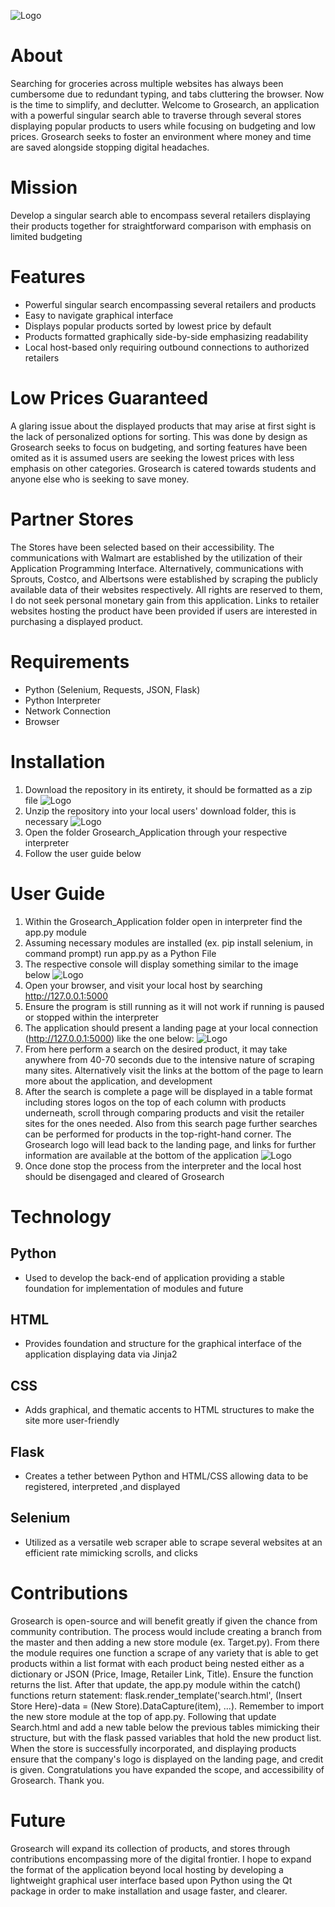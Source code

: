 ![Logo](Grosearch_Application/static/Grosearch.png)
# About
Searching for groceries across multiple websites has always been cumbersome due to redundant typing, and tabs cluttering the browser. Now is the time to simplify, and declutter. Welcome to Grosearch, an application with a powerful singular search able to traverse through several stores displaying popular products to users while focusing on budgeting and low prices. Grosearch seeks to foster an environment where money and time are saved alongside stopping digital headaches. 

# Mission
Develop a singular search able to encompass several retailers displaying their products together for straightforward comparison with emphasis on limited budgeting

# Features
* Powerful singular search encompassing several retailers and products
* Easy to navigate graphical interface 
* Displays popular products sorted by lowest price by default
* Products formatted graphically side-by-side emphasizing readability 
* Local host-based only requiring outbound connections to authorized retailers

# Low Prices Guaranteed
A glaring issue about the displayed products that may arise at first sight is the lack of personalized options for sorting. This was done by design as Grosearch seeks to focus on budgeting, and sorting features have been omited as it is assumed users are seeking the lowest prices with less emphasis on other categories. Grosearch is catered towards students and anyone else who is seeking to save money. 

# Partner Stores
The Stores have been selected based on their accessibility. The communications with Walmart are established by the utilization of their Application Programming Interface. Alternatively, communications with Sprouts, Costco, and Albertsons were established by scraping the publicly available data of their websites respectively. All rights are reserved to them, I do not seek personal monetary gain from this application. Links to retailer websites hosting the product have been provided if users are interested in purchasing a displayed product.

# Requirements
* Python (Selenium, Requests, JSON, Flask) 
* Python Interpreter
* Network Connection
* Browser

# Installation
1. Download the repository in its entirety, it should be formatted as a zip file
![Logo](Grosearch_Application/README_Images/Zip.png)
2. Unzip the repository into your local users' download folder, this is necessary
![Logo](Grosearch_Application/README_Images/Extract.png)
3. Open the folder Grosearch_Application through your respective interpreter
4. Follow the user guide below

# User Guide
1. Within the Grosearch_Application folder open in interpreter find the app.py module
2. Assuming necessary modules are installed (ex. pip install selenium, in command prompt) run app.py as a Python File
3. The respective console will display something similar to the image below
![Logo](Grosearch_Application/README_Images/Console.png)
4. Open your browser, and visit your local host by searching http://127.0.0.1:5000
5. Ensure the program is still running as it will not work if running is paused or stopped within the interpreter
6. The application should present a landing page at your local connection (http://127.0.0.1:5000) like the one below:
![Logo](Grosearch_Application/README_Images/Landing.png)
7. From here perform a search on the desired product, it may take anywhere from 40-70 seconds due to  the intensive nature of scraping many sites. Alternatively visit the links at the bottom of the page to learn more about the application, and development
8. After the search is complete a page will be displayed in a table format including stores logos on the top of each column with products underneath, scroll through comparing products and visit the retailer sites for the ones needed. Also from this search page further searches can be performed for products in the top-right-hand corner. The Grosearch logo will lead back to the landing page, and links for further information are available at the bottom of the application 
![Logo](Grosearch_Application/README_Images/Search.png)
9. Once done stop the process from the interpreter and the local host should be disengaged and cleared of Grosearch

# Technology 
## Python
* Used to develop the back-end of application providing a stable foundation for implementation of modules and future 
## HTML
* Provides foundation and structure for the graphical interface of the application displaying data via Jinja2 
## CSS
* Adds graphical, and thematic accents to HTML structures to make the site more user-friendly
## Flask
* Creates a tether between Python and HTML/CSS allowing data to be registered, interpreted ,and displayed
## Selenium
* Utilized as a versatile web scraper able to scrape several websites at an efficient rate mimicking scrolls, and clicks

# Contributions 
Grosearch is open-source and will benefit greatly if given the chance from community contribution. The process would include creating a branch from the master and then adding a new store module (ex. Target.py). From there the module requires one function a scrape of any variety that is able to get products within a list format with each product being nested either as a dictionary or JSON (Price, Image, Retailer Link, Title). Ensure the function returns the list. After that update, the app.py module within the catch() functions return statement: flask.render_template('search.html', (Insert Store Here)-data = (New Store).DataCapture(item), ...). Remember to import the new store module at the top of app.py. Following that update Search.html and add a new table below the previous tables mimicking their structure, but with the flask passed variables that hold the new product list. When the store is successfully incorporated, and displaying products ensure that the company's logo is displayed on the landing page, and credit is given. Congratulations you have expanded the scope, and accessibility of Grosearch. Thank you.

# Future
Grosearch will expand its collection of products, and stores through contributions encompassing more of the digital frontier. I hope to expand the format of the application beyond local hosting by developing a lightweight graphical user interface based upon Python using the Qt package in order to make installation and usage faster, and clearer.


